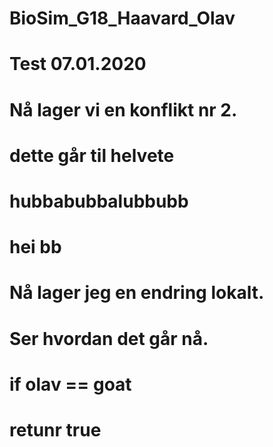 # BioSim_G18_Haavard_Olav
#
# Test 07.01.2020
# Nå lager vi en konflikt nr 2.
# dette går til helvete
# hubbabubbalubbubb
# hei bb 
# Nå lager jeg en endring lokalt. 
# Ser hvordan det går nå.
# if olav == goat
# retunr true
